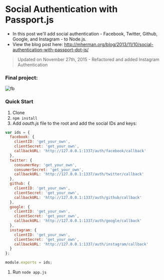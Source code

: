 # Social Authentication with Passport.js

- In this post we'll add social authentication - Facebook, Twitter, Github, Google, and Instagram - to Node.js.
- View the blog post here: http://mherman.org/blog/2013/11/10/social-authentication-with-passport-dot-js/

> Updated on November 27th, 2015 - Refactored and added Instagram Authentication

### Final project:

![fb](https://raw.github.com/mjhea0/passport-examples/master/public/img/final.png)

### Quick Start

1. Clone
1. `npm install`
1. Add *oauth.js* file to the root and add the social IDs and keys:

  ```javascript
  var ids = {
    facebook: {
      clientID: 'get_your_own',
      clientSecret: 'get_your_own',
      callbackURL: 'http://127.0.0.1:1337/auth/facebook/callback'
    },
    twitter: {
      consumerKey: 'get_your_own',
      consumerSecret: 'get_your_own',
      callbackURL: 'http://127.0.0.1:1337/auth/twitter/callback'
    },
    github: {
      clientID: 'get_your_own',
      clientSecret: 'get_your_own',
      callbackURL: 'http://127.0.0.1:1337/auth/github/callback'
    },
    google: {
      clientID: 'get_your_own',
      clientSecret: 'get_your_own',
      callbackURL: 'http://127.0.0.1:1337/auth/google/callback'
    },
    instagram: {
      clientID: 'get_your_own',
      clientSecret: 'get_your_own',
      callbackURL: 'http://127.0.0.1:1337/auth/instagram/callback'
    }
  };

  module.exports = ids;
  ```

1. Run `node app.js`


